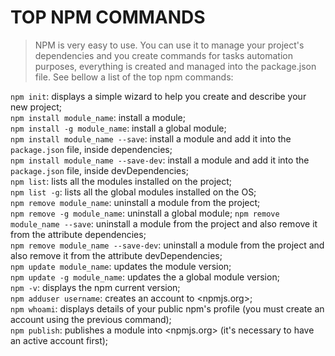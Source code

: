 # TOP NPM COMMANDS

> NPM is very easy to use. You can use it to manage your project's dependencies and you create commands for tasks automation purposes, everything is created and managed into the package.json file. See bellow a list of the top npm commands:

`npm init`: displays a simple wizard to help you create and describe your new project;  
`npm install module_name`: install a module;  
`npm install -g module_name`: install a global module;  
`npm install module_name --save`: install a module and add it into the `package.json` file, inside dependencies;  
`npm install module_name --save-dev`: install a module and add it into the `package.json` file, inside devDependencies;  
`npm list`: lists all the modules installed on the project;  
`npm list -g`: lists all the global modules installed on the OS;  
`npm remove module_name`: uninstall a module from the project;  
`npm remove -g module_name`: uninstall a global module; 
`npm remove module_name --save`: uninstall a module from the project and also remove it from the attribute dependencies;  
`npm remove module_name --save-dev`: uninstall a module from the project and also remove it from the attribute devDependencies;  
`npm update module_name`: updates the module version;  
`npm update -g module_name`: updates the a global module version;  
`npm -v`: displays the npm current version;  
`npm adduser username`: creates an account to <npmjs.org>;  
`npm whoami`: displays details of your public npm's profile (you must create an account using the previous command);  
`npm publish`: publishes a module into <npmjs.org> (it's necessary to have an active account first);  
